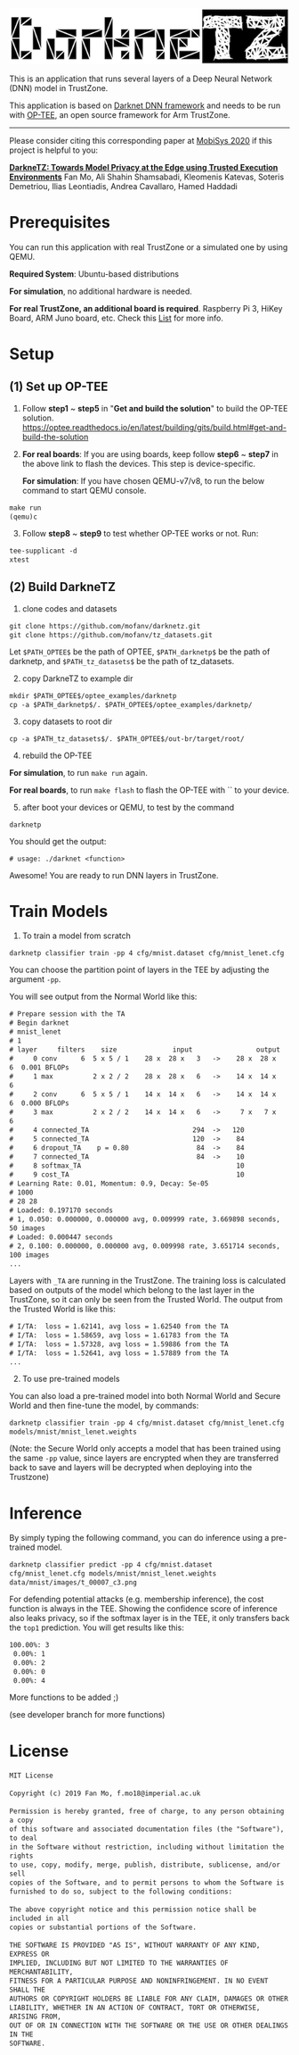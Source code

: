 ![DarkneTZ](darknetz_logo.png)

This is an application that runs several layers of a Deep Neural Network (DNN) model in TrustZone.

This application is based on [Darknet DNN framework](https://pjreddie.com/darknet/) and needs to be run with [OP-TEE](https://www.op-tee.org/), an open source framework for Arm TrustZone.

---------------------------
Please consider citing this corresponding paper at [MobiSys 2020](https://www.sigmobile.org/mobisys/2020/) if this project is helpful to you:

**[DarkneTZ: Towards Model Privacy at the Edge using Trusted Execution Environments](https://arxiv.org/abs/2004.05703)** Fan Mo, Ali Shahin Shamsabadi, Kleomenis Katevas, Soteris Demetriou, Ilias Leontiadis, Andrea Cavallaro, Hamed Haddadi


# Prerequisites
You can run this application with real TrustZone or a simulated one by using QEMU.

**Required System**: Ubuntu-based distributions

**For simulation**, no additional hardware is needed.

**For real TrustZone, an additional board is required**. Raspberry Pi 3, HiKey Board, ARM Juno board, etc. Check this [List](https://optee.readthedocs.io/en/latest/building/devices/index.html#device-specific) for more info.

# Setup
## (1) Set up OP-TEE
1) Follow **step1** ~ **step5** in "**Get and build the solution**" to build the OP-TEE solution.
https://optee.readthedocs.io/en/latest/building/gits/build.html#get-and-build-the-solution

2) **For real boards**: If you are using boards, keep follow **step6** ~ **step7** in the above link to flash the devices. This step is device-specific.

   **For simulation**: If you have chosen QEMU-v7/v8, to run the below command to start QEMU console.
```
make run
(qemu)c
```

3) Follow **step8** ~ **step9** to test whether OP-TEE works or not. Run:
```
tee-supplicant -d
xtest
```

## (2) Build DarkneTZ
1) clone codes and datasets
```
git clone https://github.com/mofanv/darknetz.git
git clone https://github.com/mofanv/tz_datasets.git
```
Let `$PATH_OPTEE$` be the path of OPTEE, `$PATH_darknetp$` be the path of darknetp, and `$PATH_tz_datasets$` be the path of tz_datasets.

2) copy DarkneTZ to example dir
```
mkdir $PATH_OPTEE$/optee_examples/darknetp
cp -a $PATH_darknetp$/. $PATH_OPTEE$/optee_examples/darknetp/
```

3) copy datasets to root dir
```
cp -a $PATH_tz_datasets$/. $PATH_OPTEE$/out-br/target/root/
```

4) rebuild the OP-TEE

**For simulation**, to run `make run` again.

**For real boards**, to run `make flash` to flash the OP-TEE with `` to your device.

5) after boot your devices or QEMU, to test by the command
```
darknetp
```
You should get the output:
 ```
# usage: ./darknet <function>
 ```
Awesome! You are ready to run DNN layers in TrustZone.

# Train Models

1) To train a model from scratch 
```
darknetp classifier train -pp 4 cfg/mnist.dataset cfg/mnist_lenet.cfg
```
You can choose the partition point of layers in the TEE by adjusting the argument `-pp`.

You will see output from the Normal World like this:
```
# Prepare session with the TA
# Begin darknet
# mnist_lenet
# 1
# layer     filters    size              input                output
#     0 conv      6  5 x 5 / 1    28 x  28 x   3   ->    28 x  28 x   6  0.001 BFLOPs
#     1 max          2 x 2 / 2    28 x  28 x   6   ->    14 x  14 x   6
#     2 conv      6  5 x 5 / 1    14 x  14 x   6   ->    14 x  14 x   6  0.000 BFLOPs
#     3 max          2 x 2 / 2    14 x  14 x   6   ->     7 x   7 x   6
#     4 connected_TA                          294  ->   120
#     5 connected_TA                          120  ->    84
#     6 dropout_TA    p = 0.80                 84  ->    84
#     7 connected_TA                           84  ->    10
#     8 softmax_TA                                       10
#     9 cost_TA                                          10
# Learning Rate: 0.01, Momentum: 0.9, Decay: 5e-05
# 1000
# 28 28
# Loaded: 0.197170 seconds
# 1, 0.050: 0.000000, 0.000000 avg, 0.009999 rate, 3.669898 seconds, 50 images
# Loaded: 0.000447 seconds
# 2, 0.100: 0.000000, 0.000000 avg, 0.009998 rate, 3.651714 seconds, 100 images
...
```

Layers with `_TA` are running in the TrustZone. The training loss is calculated based on outputs of the model which belong to the last layer in the TrustZone, so it can only be seen from the Trusted World. The output from the Trusted World is like this:
```
# I/TA:  loss = 1.62141, avg loss = 1.62540 from the TA
# I/TA:  loss = 1.58659, avg loss = 1.61783 from the TA
# I/TA:  loss = 1.57328, avg loss = 1.59886 from the TA
# I/TA:  loss = 1.52641, avg loss = 1.57889 from the TA
...
```

2) To use pre-trained models

You can also load a pre-trained model into both Normal World and Secure World and then fine-tune the model, by commands:
```
darknetp classifier train -pp 4 cfg/mnist.dataset cfg/mnist_lenet.cfg models/mnist/mnist_lenet.weights
```

(Note: the Secure World only accepts a model that has been trained using the same `-pp` value, since layers are encrypted when they are transferred back to save and layers will be decrypted when deploying into the Trustzone)

# Inference

By simply typing the following command, you can do inference using a pre-trained model.
```
darknetp classifier predict -pp 4 cfg/mnist.dataset cfg/mnist_lenet.cfg models/mnist/mnist_lenet.weights  data/mnist/images/t_00007_c3.png
```
For defending potential attacks (e.g. membership inference), the cost function is always in the TEE. Showing the confidence score of inference also leaks privacy, so if the softmax layer is in the TEE, it only transfers back the `top1` prediction. You will get results like this:

```
100.00%: 3
 0.00%: 1
 0.00%: 2
 0.00%: 0
 0.00%: 4
```

More functions to be added ;)

(see developer branch for more functions)

# License
```
MIT License

Copyright (c) 2019 Fan Mo, f.mo18@imperial.ac.uk

Permission is hereby granted, free of charge, to any person obtaining a copy
of this software and associated documentation files (the "Software"), to deal
in the Software without restriction, including without limitation the rights
to use, copy, modify, merge, publish, distribute, sublicense, and/or sell
copies of the Software, and to permit persons to whom the Software is
furnished to do so, subject to the following conditions:

The above copyright notice and this permission notice shall be included in all
copies or substantial portions of the Software.

THE SOFTWARE IS PROVIDED "AS IS", WITHOUT WARRANTY OF ANY KIND, EXPRESS OR
IMPLIED, INCLUDING BUT NOT LIMITED TO THE WARRANTIES OF MERCHANTABILITY,
FITNESS FOR A PARTICULAR PURPOSE AND NONINFRINGEMENT. IN NO EVENT SHALL THE
AUTHORS OR COPYRIGHT HOLDERS BE LIABLE FOR ANY CLAIM, DAMAGES OR OTHER
LIABILITY, WHETHER IN AN ACTION OF CONTRACT, TORT OR OTHERWISE, ARISING FROM,
OUT OF OR IN CONNECTION WITH THE SOFTWARE OR THE USE OR OTHER DEALINGS IN THE
SOFTWARE.
```
